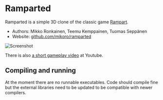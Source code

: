 # Ramparted

Ramparted is a simple 3D clone of the classic game [Rampart](http://en.wikipedia.org/wiki/Rampart_(video_game)).

* Authors: Mikko Ronkainen, Teemu Kemppainen, Tuomas Seppänen
* Website: [github.com/mikoro/ramparted](https://github.com/mikoro/ramparted)

![Screenshot](http://mikoro.github.io/images/ramparted/readme-screenshot.jpg "Screenshot")

There is also [a short gameplay video](http://youtu.be/6dfNiyhZ7r8) at Youtube.

## Compiling and running

At the moment there are no runnable executables. Code should compile fine but the external libraries need to be updated to be compatible with newer compilers.